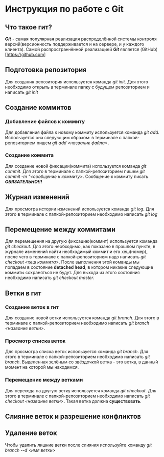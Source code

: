 # Инструкция по работе с Git

## Что такое гит?
***Git*** - самая популярная реализация распределённой системы контроля версий(версионность поддерживается и на сервере, и у каждого клиента). Самой распространнённой реализацией ***Git*** является (GitHub)[https://github.com]

## Подготовка репозитория
Для создания репозитория используется команда *git init*. Для этого необходимо открыть в терминале папку с будущем репозиторием и написать *git init*

## Создание коммитов

### Добавление файлов к коммиту
Для добавления файла к новому коммиту используется команда *git add*. Используется она следующим образом: в терминале с папкой-репозиторием пишем *git add <название файла>*.

### Создание коммита
Для создание новой фиксации(коммита) используется команда *git commit*. Для этого в терминале с папкой-репозиторием пишем *git commit -m "<сообщение к коммиту>*. Сообщение к коммиту писать ***ОБЯЗАТЕЛЬНО!!!***

## Журнал изменений
Для просмотра истории изменений используется команда *git log*. Для этого в терминале с папкой-репозиторием необходимо написать *git log*

## Перемещение между коммитами
Для перемещения на другую фиксацию(коммит) используется команда *git checkout*. Для этого необходимо, как показано в прошлом пункте, в журнале изменений найти необходимый коммит и его хеш(номер), после чего в терминале с папкой-репозиторием надо написать *git checkout <хеш коммита>*. После выполнения этой команды мы попадаем в состояние **detached head**, в котором никакие следующие коммиты сохраняться не будут. Для выхода из этого состояния необходимо написать *git checkout master*.

## Ветки в гит
### Создание веток в гит
Для создание новой ветки используется команда *git branch*. Для этого в терминале с папкой-репозиторием необходимо написать *git branch <название ветки>*.
### Просмотр списка веток
Для просмотра списка веток используется команда *git branch*. Для этого в терминале с папкой-репозиторием необходимо написать *git branch*. Выделенная зелёным со звёздочкой ветка - это ветка, в данный момент на которой мы находимся.

### Перемещение между ветками
Для перехода на другую ветку используется команда *git checkout*. Для этого в терминале с папкой-репозиторием необходимо написать *git checkout <название ветки>*. Такая ветка должна **существовать**.

## Слияние веток и разрешение конфликтов

## Удаление веток

Чтобы удалить лишние ветки после слияния используйте команду *git branch --d <имя ветки>* 
